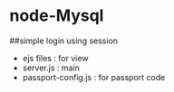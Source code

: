 # node-Mysql
##simple login using session
- ejs files : for view
- server.js : main 
- passport-config.js : for passport code
